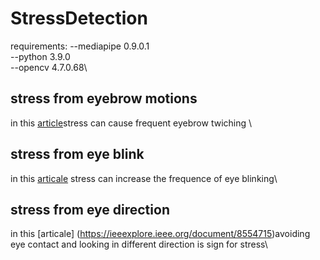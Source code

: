 # StressDetection
requirements:
--mediapipe 0.9.0.1\
--python 3.9.0\
--opencv 4.7.0.68\
## stress from eyebrow motions
in this [article](https://www.medicalnewstoday.com/articles/321191#:~:text=Eyebrow%20twitching%20can%20be%20caused,eyebrow%20moves%20or%20spasms%20involuntarily.)stress can cause frequent eyebrow twiching \
## stress from eye blink
in this [articale](https://www.healthline.com/health/eye-health/eye-blinking#:~:text=When%20you%20are%20under%20stress,stress) stress can increase the frequence of eye blinking\
## stress from eye direction
in this [articale] (https://ieeexplore.ieee.org/document/8554715)avoiding eye contact and looking in different direction is sign for stress\
